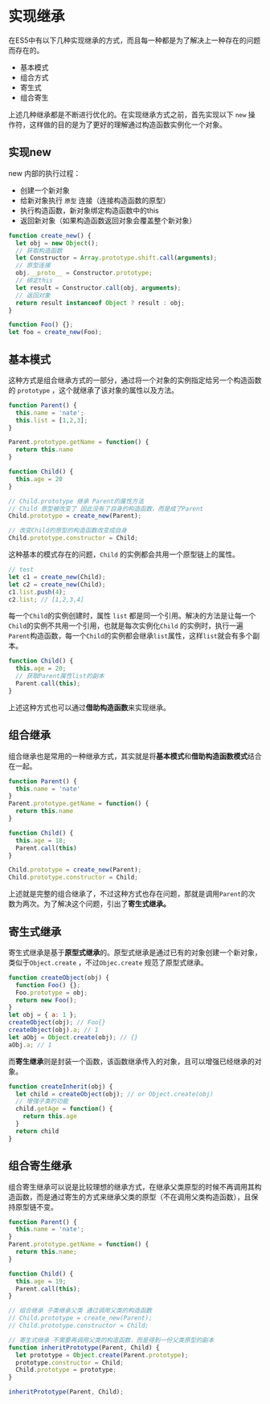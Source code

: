 # 实现继承

在ES5中有以下几种实现继承的方式，而且每一种都是为了解决上一种存在的问题而存在的。

* 基本模式
* 组合方式
* 寄生式
* 组合寄生

上述几种继承都是不断进行优化的。在实现继承方式之前，首先实现以下 `new` 操作符，这样做的目的是为了更好的理解通过构造函数实例化一个对象。

## 实现new

new 内部的执行过程：

* 创建一个新对象
* 给新对象执行 `原型` 连接（连接构造函数的原型）
* 执行构造函数，新对象绑定构造函数中的this
* 返回新对象（如果构造函数返回对象会覆盖整个新对象）

```javascript
function create_new() {
  let obj = new Object();
  // 获取构造函数
  let Constructor = Array.prototype.shift.call(arguments);
  // 原型连接
  obj.__proto__ = Constructor.prototype;
  // 绑定this
  let result = Constructor.call(obj, arguments);
  // 返回对象
  return result instanceof Object ? result : obj;
}

function Foo() {};
let foo = create_new(Foo);
```

## 基本模式

这种方式是组合继承方式的一部分，通过将一个对象的实例指定给另一个构造函数的 `prototype` ，这个就继承了该对象的属性以及方法。

```javascript
function Parent() {
  this.name = 'nate';
  this.list = [1,2,3];
}

Parent.prototype.getName = function() {
  return this.name
}

function Child() {
  this.age = 20
}

// Child.prototype 继承 Parent的属性方法
// Child 原型被改变了 因此没有了自身的构造函数，而是成了Parent
Child.prototype = create_new(Parent);

// 改变Child的原型的构造函数改变成自身
Child.prototype.constructor = Child;
```

这种基本的模式存在的问题，`Child` 的实例都会共用一个原型链上的属性。

```javascript
// test
let c1 = create_new(Child);
let c2 = create_new(Child);
c1.list.push(4);
c2.list; // [1,2,3,4]
```

每一个`Child`的实例创建时，属性 `list` 都是同一个引用。解决的方法是让每一个`Child`的实例不共用一个引用，也就是每次实例化`Child` 的实例时，执行一遍`Parent`构造函数，每一个`Child`的实例都会继承`list`属性，这样`list`就会有多个副本。

```javascript
function Child() {
  this.age = 20;
  // 获取Parent属性list的副本
  Parent.call(this);
}
```

上述这种方式也可以通过**借助构造函数**来实现继承。

## 组合继承

组合继承也是常用的一种继承方式，其实就是将**基本模式**和**借助构造函数模式**结合在一起。

```javascript
function Parent() {
  this.name = 'nate'
}
Parent.prototype.getName = function() {
  return this.name
}

function Child() {
  this.age = 18;
  Parent.call(this)
}

Child.prototype = create_new(Parent);
Child.prototype.constructor = Child;
```

上述就是完整的组合继承了，不过这种方式也存在问题，那就是调用`Parent`的次数为两次。为了解决这个问题，引出了**寄生式继承。**

## **寄生式继承**

寄生式继承是基于**原型式继承**的。原型式继承是通过已有的对象创建一个新对象，类似于`Object.create`  ，不过`Objec.create` 规范了原型式继承。

```javascript
function createObject(obj) {
  function Foo() {};
  Foo.prototype = obj;
  return new Foo();
}
let obj = { a: 1 };
createObject(obj); // Foo{}
createObject(obj).a; // 1
let aObj = Object.create(obj); // {}
aObj.a; // 1
```

而**寄生继承**则是封装一个函数，该函数继承传入的对象，且可以增强已经继承的对象。

```javascript
function createInherit(obj) {
  let child = createObject(obj); // or Object.create(obj)
  // 增强子类的功能
  child.getAge = function() {
    return this.age
  }
  return child
}
```

## 组合寄生继承

组合寄生继承可以说是比较理想的继承方式，在继承父类原型的时候不再调用其构造函数，而是通过寄生的方式来继承父类的原型（不在调用父类构造函数），且保持原型链不变。

```javascript
function Parent() {
  this.name = 'nate';
}
Parent.prototype.getName = function() {
  return this.name;
}

function Child() {
  this.age = 19;
  Parent.call(this);
}

// 组合继承 子类继承父类 通过调用父类的构造函数
// Child.prototype = create_new(Parent);
// Child.prototype.constructor = Child;

// 寄生式继承 不需要再调用父类的构造函数，而是得到一份父类原型的副本
function inheritPrototype(Parent, Child) {
  let prototype = Object.create(Parent.prototype);
  prototype.constructor = Child;
  Child.prototype = prototype;
}

inheritPrototype(Parent, Child);

```
